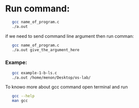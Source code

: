 # Run command:
```sh
   gcc name_of_program.c
   ./a.out
```
if we need to send command line argument then run comman:
```sh
   gcc name_of_program.c
   ./a.out give_the_argument_here
```

### Exampe:
```sh
   gcc example-1-b-ls.c
   ./a.out /home/menon/Desktop/os-lab/
```

To knowo more about gcc command open terminal and run
```sh
   gcc --help
   man gcc 
```

